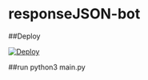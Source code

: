 # responseJSON-bot

##Deploy

[![Deploy](https://www.herokucdn.com/deploy/button.svg)](https://heroku.com/deploy)


##run 
python3 main.py
